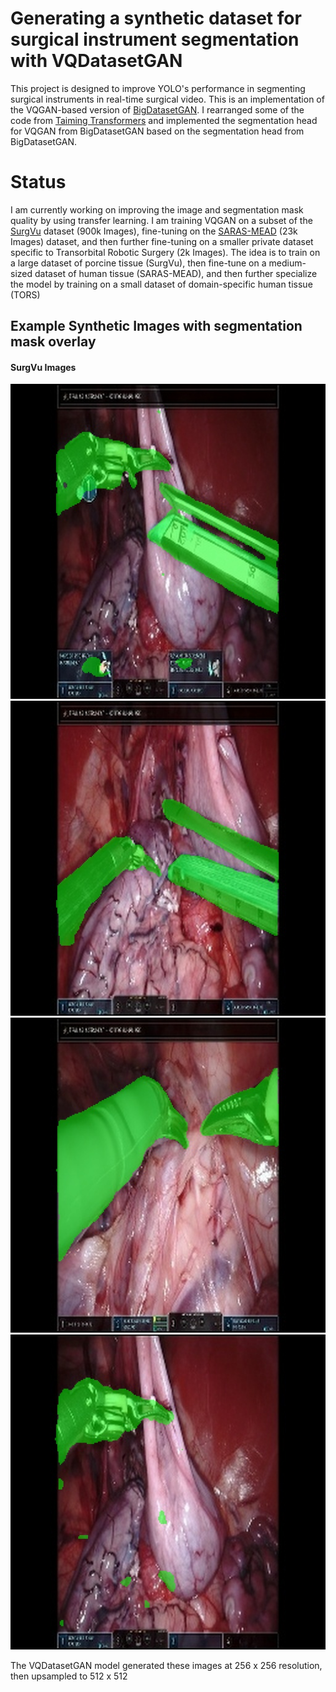 # Generating a synthetic dataset for surgical instrument segmentation with VQDatasetGAN

This project is designed to improve YOLO's performance in segmenting surgical instruments in real-time surgical video.
This is an implementation of the VQGAN-based version of [BigDatasetGAN](https://github.com/nv-tlabs/bigdatasetgan_code).
I rearranged some of the code from [Taiming Transformers](https://github.com/CompVis/taming-transformers) and implemented the segmentation head for VQGAN from BigDatasetGAN based on the segmentation head from BigDatasetGAN.

# Status
I am currently working on improving the image and segmentation mask quality by using transfer learning. I am training VQGAN on a subset of the [SurgVu]([url](https://arxiv.org/abs/2501.09209)) dataset (900k Images), fine-tuning on the [SARAS-MEAD]([url](https://saras-mesad.grand-challenge.org/dataset/)) (23k Images) dataset, and then further fine-tuning on a smaller private dataset specific to Transorbital Robotic Surgery (2k Images). The idea is to train on a large dataset of porcine tissue (SurgVu), then fine-tune on a medium-sized dataset of human tissue (SARAS-MEAD), and then further specialize the model by training on a small dataset of domain-specific human tissue (TORS)

## Example Synthetic Images with segmentation mask overlay

#### SurgVu Images
![](SyntheticImages/img7_mask.jpg)
![](SyntheticImages/img8_mask.jpg)
![](SyntheticImages/img16_mask.jpg)
![](SyntheticImages/img24_mask.jpg)

The VQDatasetGAN model generated these images at 256 x 256 resolution, then upsampled to 512 x 512
